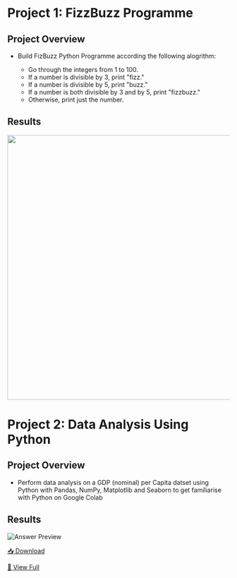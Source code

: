 # Project 1: FizzBuzz Programme

## Project Overview

- Build FizBuzz Python Programme according the following alogrithm:
  
  * Go through the integers from 1 to 100.
  * If a number is divisible by 3, print "fizz."
  * If a number is divisible by 5, print "buzz."
  * If a number is both divisible by 3 and by 5, print "fizzbuzz."
  * Otherwise, print just the number.


## Results

<img width="600" alt="" src="https://github.com/user-attachments/assets/f689ee5a-6edc-446d-9ae3-fa0d7228b5ef"/>

# Project 2: Data Analysis Using Python

## Project Overview

- Perform data analysis on a GDP (nominal) per Capita datset using Python with Pandas, NumPy, Matplotlib and Seaborn to get familiarise with Python on Google Colab

## Results

![Answer Preview](https://github.com/user-attachments/assets/5ca5fc9b-10f5-41e2-9109-f9532faae084)

[📥 Download](https://github.com/user-attachments/files/19075773/Python_Data_Analysis.pdf)

[🔎 View Full](Python_Data_Analysis.pdf)

